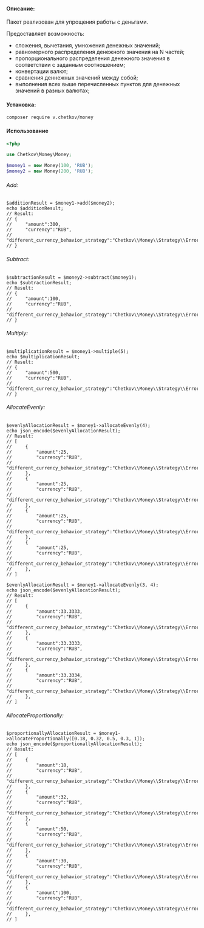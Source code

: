 #### Описание:
Пакет реализован для упрощения работы с деньгами. 

Предоставляет возможность:
- сложения, вычетания, умножения денежных значений;
- равномерного распределения денежного значения на N частей;
- пропорционального распределения денежного значения в соответствии с заданным соотношением;
- конвертации валют;
- сравнения деннежных значений между собой;
- выполнения всех выше перечисленных пунктов для денежных значений в разных валютах;

#### Установка:
`composer require v.chetkov/money`

#### Использование
```php
<?php

use Chetkov\Money\Money;

$money1 = new Money(100, 'RUB');
$money2 = new Money(200, 'RUB');
```

###### Add:
```
$additionResult = $money1->add($money2);
echo $additionResult; 
// Result: 
// {
//     "amount":300,
//     "currency":"RUB",
//     "different_currency_behavior_strategy":"Chetkov\\Money\\Strategy\\ErrorWhenCurrenciesAreDifferentStrategy"
// }
```

###### Subtract:
```
$subtractionResult = $money2->subtract($money1);
echo $subtractionResult; 
// Result: 
// {
//     "amount":100,
//     "currency":"RUB",
//     "different_currency_behavior_strategy":"Chetkov\\Money\\Strategy\\ErrorWhenCurrenciesAreDifferentStrategy"
// }
```

###### Multiply:
```
$multiplicationResult = $money1->multiple(5);
echo $multiplicationResult; 
// Result: 
// {
//     "amount":500,
//     "currency":"RUB",
//     "different_currency_behavior_strategy":"Chetkov\\Money\\Strategy\\ErrorWhenCurrenciesAreDifferentStrategy"
// }
```

###### AllocateEvenly:
```
$evenlyAllocationResult = $money1->allocateEvenly(4);
echo json_encode($evenlyAllocationResult);
// Result: 
// [
//     {
//         "amount":25,
//         "currency":"RUB",
//         "different_currency_behavior_strategy":"Chetkov\\Money\\Strategy\\ErrorWhenCurrenciesAreDifferentStrategy"
//     },
//     {
//         "amount":25,
//         "currency":"RUB",
//         "different_currency_behavior_strategy":"Chetkov\\Money\\Strategy\\ErrorWhenCurrenciesAreDifferentStrategy"
//     },
//     {
//         "amount":25,
//         "currency":"RUB",
//         "different_currency_behavior_strategy":"Chetkov\\Money\\Strategy\\ErrorWhenCurrenciesAreDifferentStrategy"
//     },
//     {
//         "amount":25,
//         "currency":"RUB",
//         "different_currency_behavior_strategy":"Chetkov\\Money\\Strategy\\ErrorWhenCurrenciesAreDifferentStrategy"
//     },
// ]

$evenlyAllocationResult = $money1->allocateEvenly(3, 4);
echo json_encode($evenlyAllocationResult);
// Result: 
// [
//     {
//         "amount":33.3333,
//         "currency":"RUB",
//         "different_currency_behavior_strategy":"Chetkov\\Money\\Strategy\\ErrorWhenCurrenciesAreDifferentStrategy"
//     },
//     {
//         "amount":33.3333,
//         "currency":"RUB",
//         "different_currency_behavior_strategy":"Chetkov\\Money\\Strategy\\ErrorWhenCurrenciesAreDifferentStrategy"
//     },
//     {
//         "amount":33.3334,
//         "currency":"RUB",
//         "different_currency_behavior_strategy":"Chetkov\\Money\\Strategy\\ErrorWhenCurrenciesAreDifferentStrategy"
//     },
// ]
```

###### AllocateProportionally:
```
$proportionallyAllocationResult = $money1->allocateProportionally([0.18, 0.32, 0.5, 0.3, 1]);
echo json_encode($proportionallyAllocationResult);
// Result: 
// [
//     {
//         "amount":18,
//         "currency":"RUB",
//         "different_currency_behavior_strategy":"Chetkov\\Money\\Strategy\\ErrorWhenCurrenciesAreDifferentStrategy"
//     },
//     {
//         "amount":32,
//         "currency":"RUB",
//         "different_currency_behavior_strategy":"Chetkov\\Money\\Strategy\\ErrorWhenCurrenciesAreDifferentStrategy"
//     },
//     {
//         "amount":50,
//         "currency":"RUB",
//         "different_currency_behavior_strategy":"Chetkov\\Money\\Strategy\\ErrorWhenCurrenciesAreDifferentStrategy"
//     },
//     {
//         "amount":30,
//         "currency":"RUB",
//         "different_currency_behavior_strategy":"Chetkov\\Money\\Strategy\\ErrorWhenCurrenciesAreDifferentStrategy"
//     },
//     {
//         "amount":100,
//         "currency":"RUB",
//         "different_currency_behavior_strategy":"Chetkov\\Money\\Strategy\\ErrorWhenCurrenciesAreDifferentStrategy"
//     },
// ]
```

